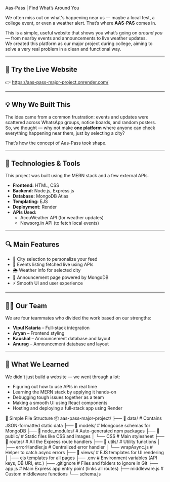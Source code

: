 Aas-Pass | Find What’s Around You

We often miss out on what's happening near us — maybe a local fest, a college event, or even a weather alert. That’s where **AAS-PAS** comes in.

This is a simple, useful website that shows you what’s going on *around you* — from nearby events and announcements to live weather updates.  
We created this platform as our major project during college, aiming to solve a very real problem in a clean and functional way.

---

## 🚀 Try the Live Website

👉 https://aas-pass-major-project.onrender.com/

---

## 💡 Why We Built This

The idea came from a common frustration: events and updates were scattered across WhatsApp groups, notice boards, and random posters.  
So, we thought — why not make **one platform** where anyone can check everything happening near them, just by selecting a city?

That’s how the concept of Aas-Pass took shape.

---

## 🔧 Technologies & Tools

This project was built using the MERN stack and a few external APIs.

- **Frontend:** HTML, CSS
- **Backend:** Node.js, Express.js  
- **Database:** MongoDB Atlas  
- **Templating:** EJS  
- **Deployment:** Render  
- **APIs Used:**  
  - AccuWeather API (for weather updates)  
  - Newsorg.in API (to fetch local events)  

---

## 🔍 Main Features

- 🌇 City selection to personalize your feed  
- 📅 Events listing fetched live using APIs  
- 🌦️ Weather info for selected city  
- 📢 Announcement page powered by MongoDB  
- ⚡ Smooth UI and user experience  

---

## 🧑‍💻 Our Team

We are four teammates who divided the work based on our strengths:

- **Vipul Kataria** – Full-stack integration
- **Aryan** – Frontend styling  
- **Kaushal** –   Announcement database and layout
- **Anurag** – Announcement database and layout

---

## 📖 What We Learned

We didn't just build a website — we went through a lot:

- Figuring out how to use APIs in real time  
- Learning the MERN stack by applying it hands-on  
- Debugging tough issues together as a team  
- Making a smooth UI using React components  
- Hosting and deploying a full-stack app using Render  

📂 Simple File Structure
📦 aas-pass-major-project/
├── 📁 data/               # Contains JSON-formatted static data
├── 📁 models/             # Mongoose schemas for MongoDB
├── 📁 node_modules/       # Auto-generated npm packages
├── 📁 public/             # Static files like CSS and images
│   └── CSS                 # Main stylesheet
├── 📁 routes/             # All the Express route handlers
├── 📁 utils/              # Utility functions
│   ├── errorHandler.js    # Centralized error handler
│   └── wrapAsync.js       # Helper to catch async errors
├── 📁 views/              # EJS templates for UI rendering
│   ├── ejs templates for all pages
├── .env                   # Environment variables (API keys, DB URI, etc.)
├── .gitignore             # Files and folders to ignore in Git
├── app.js                 # Main Express app entry point (links all routes)
├── middleware.js          # Custom middleware functions
└── schema.js 
